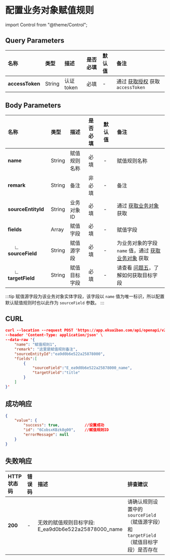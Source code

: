 # 配置业务对象赋值规则

import Control from "@theme/Control";

<Control
method="POST"
url="/api/openapi/v2/fieldMapping/dataLink"
/>

## Query Parameters

| 名称 | 类型 | 描述 | 是否必填 | 默认值 | 备注 |
| :--- | :--- | :--- | :--- |:--- | :--- |
| **accessToken** | String | 认证token | 必填 | - | 通过 [获取授权](/docs/open-api/getting-started/auth) 获取 `accessToken` |


## Body Parameters

| 名称 | 类型 | 描述 | 是否必填 | 默认值 | 备注 |
| :--- | :--- | :--- | :--- |:--- | :--- |
| **name**                  | String | 赋值规则名称  | 必填 | -  | 赋值规则名称 |
| **remark**                | String | 备注        | 非必填 | - | 备注 |
| **sourceEntityId**        | String | 业务对象ID   | 必填 | -  | 通过 [获取业务对象](/docs/open-api/datalink/get-entity-list) 获取 |
| **fields**                | Array | 赋值字段     | 必填 | -  | 赋值字段  |
| **&emsp; ∟ sourceField** | String | 赋值源字段    | 必填 | -  | 为业务对象的字段 `name` 值，通过 [获取业务对象](/docs/open-api/datalink/get-entity-list) 获取  |
| **&emsp; ∟ targetField** | String | 赋值目标字段  | 必填 | -  | 请查看 [问题五](/docs/open-api/datalink/question-answer#问题五)，了解如何获取目标字段 |

:::tip
赋值源字段为该业务对象实体字段，该字段以 `name` 值为唯一标识，所以配置默认赋值规则时也以此作为 `sourceField` 参数。
:::

## CURL
```json
curl --location --request POST 'https://app.ekuaibao.com/api/openapi/v2/fieldMapping/dataLink?accessToken=cxEbrzNJSA3A00' \
--header 'Content-Type: application/json' \
--data-raw '{
    "name": "赋值规则1",
    "remark": "这里是赋值规则备注",
    "sourceEntityId":"ea9d0b6e522a25878000",
    "fields":[
        {
            "sourceField":"E_ea9d0b6e522a25878000_name",
            "targetField":"title"
        }
    ]
}'
```

## 成功响应
```json
{
    "value": {
        "success": true,           //设置成功
        "id": "6CobsxKBzk8g00",    //赋值规则ID
        "errorMessage": null
    }
}
```

## 失败响应

| HTTP状态码 | 错误码 | 描述 | 排查建议 |
| :--- | :--- | :--- | :--- |
| **200** | - | 无效的赋值规则目标字段:<br/>E_ea9d0b6e522a25878000_name | 请确认规则设置中的 `sourceField`（赋值源字段）和 `targetField`（赋值目标字段）是否存在 | 


